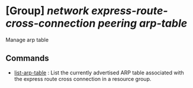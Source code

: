 # [Group] _network express-route-cross-connection peering arp-table_

Manage arp table

## Commands

- [list-arp-table](/Commands/network/express-route-cross-connection/peering/arp-table/_list-arp-table.md)
: List the currently advertised ARP table associated with the express route cross connection in a resource group.

